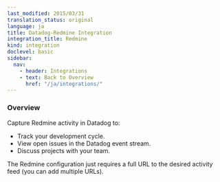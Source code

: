 ```yaml
---
last_modified: 2015/03/31
translation_status: original
language: ja
title: Datadog-Redmine Integration
integration_title: Redmine
kind: integration
doclevel: basic
sidebar:
  nav:
    - header: Integrations
    - text: Back to Overview
      href: "/ja/integrations/"
---
```


<div id="int-overview">
<h3>Overview</h3>

Capture Redmine activity in Datadog to:
<ul>
<li> Track your development cycle. </li>
<li> View open issues in the Datadog event stream.</li>
<li> Discuss projects with your team.</li>
</ul>
</div>

The Redmine configuration just requires a full URL to the desired activity feed (you can add multiple URLs).
